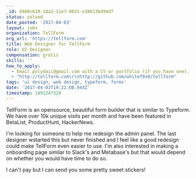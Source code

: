 ```yaml
---
_id: d460c610-18a2-11e7-9031-e36613b494d7
status: solved
date_posted: '2017-04-03'
layout: jobs
organization: TellForm
org_url: 'https://tellform.com'
title: Web Designer for TellForm
role: UI Designer
compensation: gratis
skills: ''
how_to_apply:
  - Email polydaic@gmail.com with a CV or portfolio (if you have one).
  - "http://tellform.com\r\nhttp://github.com/whitef0x0/tellform"
tags: 'ui design, web design, typeform, forms'
date: '2017-04-03T19:22:08.944Z'
timestamp: 1491247328
---
```

TellForm is an opensource, beautiful form builder that is similar to Typeform. We have over 10k unique visits per month and have been featured in BetaList, ProductHunt, HackerNews.

I'm looking for someone to help me redesign the admin panel. The last designer wstarted this but never finished and I feel like a good redesign could make TellForm even easier to use. I'm also interested in making a onboarding page similar to Slack's and Metabase's but that would depend on whether you would have time to do so.

I can't pay but I can send you some pretty sweet stickers!

